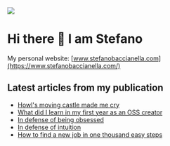 <img src="https://github-readme-stats.vercel.app/api?username=mangiucugna&show_icons=true" align="center"/>

# Hi there 👋 I am Stefano

My personal website: [www.stefanobaccianella.com](https://www.stefanobaccianella.com/)

## Latest articles from my publication
<!-- BLOGPOSTS:START -->
- [Howl's moving castle made me cry](https://www.stefanobaccianella.com/p/howls-moving-castle-made-me-cry)
- [What did I learn in my first year as an OSS creator](https://www.stefanobaccianella.com/p/what-did-i-learn-in-my-first-year)
- [In defense of being obsessed](https://www.stefanobaccianella.com/p/in-defense-of-being-obsessed)
- [In defense of intuition](https://www.stefanobaccianella.com/p/in-defense-of-intuition)
- [How to find a new job in one thousand easy steps](https://www.stefanobaccianella.com/p/how-to-find-a-new-job-in-one-thousand)
<!-- BLOGPOSTS:END -->
